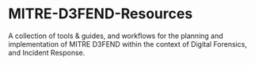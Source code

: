 # MITRE-D3FEND-Resources
A collection of tools &amp; guides, and workflows for the planning and implementation of MITRE D3FEND within the context of Digital Forensics, and Incident Response.
